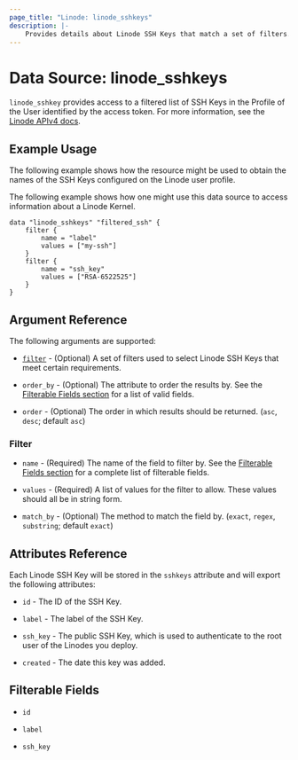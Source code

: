 ```yaml
---
page_title: "Linode: linode_sshkeys"
description: |-
    Provides details about Linode SSH Keys that match a set of filters.
---
```


# Data Source: linode\_sshkeys

`linode_sshkey` provides access to a filtered list of SSH Keys in the Profile of the User identified by the access token.
For more information, see the [Linode APIv4 docs](https://techdocs.akamai.com/linode-api/reference/get-ssh-keys).

## Example Usage

The following example shows how the resource might be used to obtain the names of the SSH Keys configured on the Linode user profile.

The following example shows how one might use this data source to access information about a Linode Kernel.

```hcl
data "linode_sshkeys" "filtered_ssh" {
    filter {
        name = "label"
        values = ["my-ssh"]
    }
    filter {
        name = "ssh_key"
        values = ["RSA-6522525"]
    }
}
```

## Argument Reference

The following arguments are supported:

* [`filter`](#filter) - (Optional) A set of filters used to select Linode SSH Keys that meet certain requirements.

* `order_by` - (Optional) The attribute to order the results by. See the [Filterable Fields section](#filterable-fields) for a list of valid fields.

* `order` - (Optional) The order in which results should be returned. (`asc`, `desc`; default `asc`)

### Filter

* `name` - (Required) The name of the field to filter by. See the [Filterable Fields section](#filterable-fields) for a complete list of filterable fields.

* `values` - (Required) A list of values for the filter to allow. These values should all be in string form.

* `match_by` - (Optional) The method to match the field by. (`exact`, `regex`, `substring`; default `exact`)

## Attributes Reference

Each Linode SSH Key will be stored in the `sshkeys` attribute and will export the following attributes:

* `id` - The ID of the SSH Key.

* `label` - The label of the SSH Key.

* `ssh_key` - The public SSH Key, which is used to authenticate to the root user of the Linodes you deploy.

* `created` - The date this key was added.

## Filterable Fields

* `id`

* `label`

* `ssh_key`
